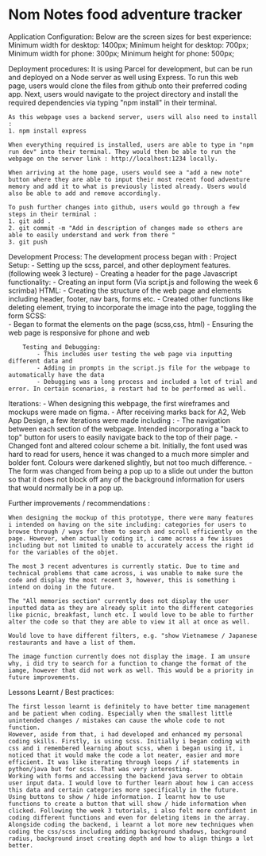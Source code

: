 # Nom Notes food adventure tracker

Application Configuration: 
    Below are the screen sizes for best experience: 
    Minimum width for desktop: 1400px; 
    Minimum height for desktop: 700px; 
    Minimum width for phone: 300px;
    Minimum height for phone: 500px;

Deployment procedures: 
    It is using Parcel for development, but can be run and deployed on a Node server as well using Express. 
    To run this web page, users would clone the files from github onto their preferred coding app. Next, users would navigate to the project directory and install the required dependencies via typing "npm install" in their terminal. 

    As this webpage uses a backend server, users will also need to install : 
    1. npm install express

    When everything required is installed, users are able to type in "npm run dev" into their terminal. They would then be able to run the webpage on the server link : http://localhost:1234 locally. 

    When arriving at the home page, users would see a "add a new note" button where they are able to input their most recent food adventure memory and add it to what is previously listed already. Users would also be able to add and remove accordingly. 

    To push further changes into github, users would go through a few steps in their terminal : 
    1. git add . 
    2. git commit -m "Add in description of changes made so others are able to easily understand and work from there "
    3. git push

Development Process: 
    The development process began with : 
        Project Setup: 
            - Setting up the scss, parcel, and other deployment features. (following week 3 lecture)
            - Creating a header for the page 
        Javascript functionality: 
            - Creating an input form (Via script.js and following the week 6 scrimba)
        HTML: 
            - Creating the structure of the web page and elements including header, footer, nav bars, forms etc. 
            - Created other functions like deleting element, trying to incorporate the image into the page, toggling the form 
        SCSS:   
            - Began to format the elements on the page (scss,css, html)
            - Ensuring the web page is responsive for phone and web
    
        Testing and Debugging:
            - This includes user testing the web page via inputting different data and 
            - Adding in prompts in the script.js file for the webpage to automatically have the data 
            - Debugging was a long process and included a lot of trial and error. In certain scenarios, a restart had to be performed as well. 


Iterations: 
        - When designing this webpage, the first wireframes and mockups were made on figma. 
        - After receiving marks back for A2, Web App Design, a few iterations were made including : 
            - The navigation between each section of the webpage. Intended incorporating a "back to top" button for users to easily navigate back to the top of their page. 
            - Changed font and altered colour scheme a bit. Initially, the font used was hard to read for users, hence it was changed to a much more simpler and bolder font. Colours were darkened slightly, but not too much difference. 
            - The form was changed from being a pop up to a slide out under the button so that it does not block off any of the background information for users that would normally be in a pop up. 

Further improvements / recommendations : 

    When designing the mockup of this prototype, there were many features i intended on having on the site including: categories for users to browse through / ways for them to search and scroll efficiently on the page. However, when actually coding it, i came across a few issues including but not limited to unable to accurately access the right id for the variables of the objet. 

    The most 3 recent adventures is currently static. Due to time and technical problems that came across, i was unable to make sure the code and display the most recent 3, however, this is something i intend on doing in the future. 

    The "All memories section" currently does not display the user inputted data as they are already split into the different categories like picnic, breakfast, lunch etc. I would love to be able to further alter the code so that they are able to view it all at once as well. 

    Would love to have different filters, e.g. "show Vietnamese / Japanese restaurants and have a list of them. 
    
    The image function currently does not display the image. I am unsure why, i did try to search for a function to change the format of the iamge, however that did not work as well. This would be a priority in future improvements. 



Lessons Learnt / Best practices: 

    The first lesson learnt is definitely to have better time management and be patient when coding. Especially when the smallest little unintended changes / mistakes can cause the whole code to not function. 
    However, aside from that, i had developed and enhanced my personal coding skills. Firstly, is using scss. Initially i began coding with css and i remembered learning about scss, when i began using it, i noticed that it would make the code a lot neater, easier and more efficient. It was like iterating through loops / if statements in python/java but for scss. That was very interesting. 
    Working with forms and accessing the backend java server to obtain user input data. I would love to further learn about how i can access this data and certain categories more specifically in the future. 
    Using buttons to show / hide information. I learnt how to use functions to create a button that will show / hide information when clicked. Following the week 3 tutorials, i also felt more confident in coding different functions and even for deleting items in the array. 
    Alongside coding the backend, i learnt a lot more new techniques when coding the css/scss including adding background shadows, background radius, background inset creating depth and how to align things a lot better. 


